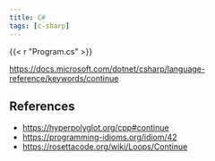```yaml
---
title: C#
tags: [c-sharp]
---
```


{{< r "Program.cs" >}}

<https://docs.microsoft.com/dotnet/csharp/language-reference/keywords/continue>

## References

- <https://hyperpolyglot.org/cpp#continue>
- <https://programming-idioms.org/idiom/42>
- <https://rosettacode.org/wiki/Loops/Continue>
